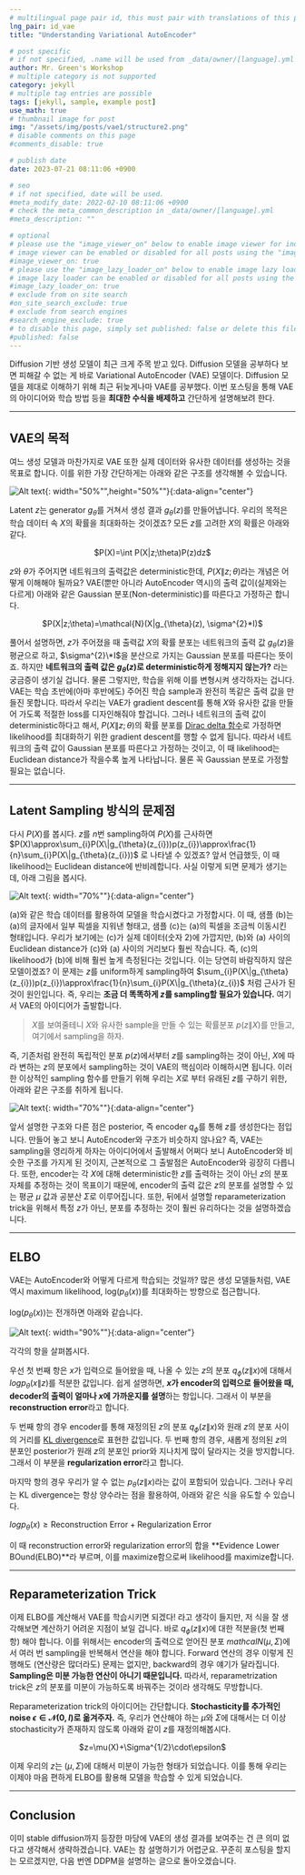 ```yaml
---
# multilingual page pair id, this must pair with translations of this page. (This name must be unique)
lng_pair: id_vae
title: "Understanding Variational AutoEncoder"

# post specific
# if not specified, .name will be used from _data/owner/[language].yml
author: Mr. Green's Workshop
# multiple category is not supported
category: jekyll
# multiple tag entries are possible
tags: [jekyll, sample, example post]
use_math: true
# thumbnail image for post
img: "/assets/img/posts/vae1/structure2.png"
# disable comments on this page
#comments_disable: true

# publish date
date: 2023-07-21 08:11:06 +0900

# seo
# if not specified, date will be used.
#meta_modify_date: 2022-02-10 08:11:06 +0900
# check the meta_common_description in _data/owner/[language].yml
#meta_description: ""

# optional
# please use the "image_viewer_on" below to enable image viewer for individual pages or posts (_posts/ or [language]/_posts folders).
# image viewer can be enabled or disabled for all posts using the "image_viewer_posts: true" setting in _data/conf/main.yml.
#image_viewer_on: true
# please use the "image_lazy_loader_on" below to enable image lazy loader for individual pages or posts (_posts/ or [language]/_posts folders).
# image lazy loader can be enabled or disabled for all posts using the "image_lazy_loader_posts: true" setting in _data/conf/main.yml.
#image_lazy_loader_on: true
# exclude from on site search
#on_site_search_exclude: true
# exclude from search engines
#search_engine_exclude: true
# to disable this page, simply set published: false or delete this file
#published: false
---
```


<!-- outline-start -->

Diffusion 기반 생성 모델이 최근 크게 주목 받고 있다. Diffusion 모델을 공부하다 보면 피해갈 수 없는 게 바로 Variational AutoEncoder (VAE) 모델이다. Diffusion 모델을 제대로 이해하기 위해 최근 뒤늦게나마 VAE를 공부했다. 이번 포스팅을 통해 VAE의 아이디어와 학습 방법 등을 **최대한 수식을 배제하고** 간단하게 설명해보려 한다.

<!-- outline-end -->

***

## VAE의 목적
여느 생성 모델과 마찬가지로 VAE 또한 실제 데이터와 유사한 데이터를 생성하는 것을 목표로 합니다. 이를 위한 가장 간단하게는 아래와 같은 구조를 생각해볼 수 있습니다.

![Alt text](/assets/img/posts/vae1/structure1.png){: width="50%"",height="50%""}{:data-align="center"}

Latent $z$는 generator $g_{\theta}$를 거쳐서 생성 결과 $g_{\theta}(z)$를 만들어냅니다. 우리의 목적은 학습 데이터 속 $X$의 확률을 최대화하는 것이겠죠? 모든 $z$를 고려한 $X$의 확률은 아래와 같다.

<div align="center">
$P(X)=\int P(X|z;\theta)P(z)dz$
</div>

$z$와 $\theta$가 주어지면 네트워크의 출력값은 deterministic한데, $P(X\|z;\theta)$라는 개념은 어떻게 이해해야 될까요? VAE(뿐만 아니라 AutoEncoder 역시)의 출력 값이(실제와는 다르게) 아래와 같은 Gaussian 분포(Non-deterministic)를 따른다고 가정하곤 합니다.

<div align="center">
$P(X|z;\theta)=\mathcal{N}(X|g_{\theta}(z), \sigma^{2}*I)$
</div>

풀어서 설명하면, $z$가 주어졌을 때 출력값 $X$의 확률 분포는 네트워크의 출력 값 $g_{\theta}(z)$을 평균으로 하고, $\sigma^{2}\*I$을 분산으로 가지는 Gaussian 분포를 따른다는 뜻이죠. 하지만 **네트워크의 출력 값은 $g_{\theta}(z)$로 deterministic하게 정해지지 않는가?** 라는 궁금증이 생기실 겁니다. 물론 그렇지만, 학습을 위해 이를 변형시켜 생각하자는 겁니다. VAE는 학습 초반에(아마 후반에도) 주어진 학습 sample과 완전히 똑같은 출력 값을 만들진 못합니다. 따라서 우리는 VAE가 gradient descent를 통해 $X$와 유사한 값을 만들어 가도록 적절한 loss를 디자인해줘야 할겁니다. 그러나 네트워크의 출력 값이 deterministic하다고 해서, $P(X\|z;\theta)$의 확률 분포를 [Dirac delta 함수](https://en.wikipedia.org/wiki/Dirac_delta_function)로 가정하면 likelihood를 최대화하기 위한 gradient descent를 행할 수 없게 됩니다. 따라서 네트워크의 출력 값이 Gaussian 분포를 따른다고 가정하는 것이고, 이 때 likelihood는 Euclidean distance가 작을수록 높게 나타납니다. 물론 꼭 Gaussian 분포로 가정할 필요는 없습니다.

***

## Latent Sampling 방식의 문제점

다시 $P(X)$를 봅시다. $z$를 $n$번 sampling하여 $P(X)$를 근사하면 $P(X)\approx\sum_{i}P(X\|g_{\theta}(z_{i}))p(z_{i})\approx\frac{1}{n}\sum_{i}P(X\|g_{\theta}(z_{i}))$ 로 나타낼 수 있겠죠?
앞서 언급했듯, 이 때 likelihood는 Euclidean distance에 반비례합니다. 사실 이렇게 되면 문제가 생기는데, 아래 그림을 봅시다.

![Alt text](/assets/img/posts/vae1/motivation.png){: width="70%""}{:data-align="center"}

(a)와 같은 학습 데이터를 활용하여 모델을 학습시켰다고 가정합시다. 이 때, 샘플 (b)는 (a)의 글자에서 일부 픽셀을 지워낸 형태고, 샘플 (c)는 (a)의 픽셀을 조금씩 이동시킨 형태입니다. 우리가 보기에는 (c)가 실제 데이터(숫자 2)에 가깝지만, (b)와 (a) 사이의 Euclidean distance가 (c)와 (a) 사이의 거리보다 훨씬 작습니다. 즉, (c)의 likelihood가 (b)에 비해 훨씬 높게 측정된다는 것입니다. 이는 당연히 바람직하지 않은 모델이겠죠? 이 문제는 $z$를 uniform하게 sampling하여 $\sum_{i}P(X\|g_{\theta}(z_{i}))p(z_{i})\approx\frac{1}{n}\sum_{i}P(X\|g_{\theta}(z_{i})$ 처럼 근사가 된 것이 원인입니다. 즉, 우리는 **조금 더 똑똑하게 $z$를 sampling할 필요가 있습니다.**
여기서 VAE의 아이디어가 출발합니다.

> $X$를 보여줄테니 $X$와 유사한 sample을 만들 수 있는 확률분포 $p(z\|X)$를 만들고, 여기에서 sampling을 하자.

즉, 기존처럼 완전히 독립적인 분포 $p(z)$에서부터 $z$를 sampling하는 것이 아닌, $X$에 따라 변하는 $z$의 분포에서 sampling하는 것이 VAE의 핵심이라 이해하시면 됩니다. 이러한 이상적인 sampling 함수를 만들기 위해 우리는 $X$로 부터 유래된 $z$를 구하기 위한, 아래와 같은 구조를 취하게 됩니다.

![Alt text](/assets/img/posts/vae1/structure2.png){: width="70%""}{:data-align="center"}

앞서 설명한 구조와 다른 점은 posterior, 즉 encoder $q_{\phi}$를 통해 $z$를 생성한다는 점입니다. 만들어 놓고 보니 AutoEncoder와 구조가 비슷하지 않나요? 즉, VAE는 sampling을 영리하게 하자는 아이디어에서 출발해서 어쩌다 보니 AutoEncoder와 비슷한 구조를 가지게 된 것이지, 근본적으로 그 출발점은 AutoEncoder와 굉장히 다릅니다.
또한, encoder는 각 $X$에 대해 deterministic한 $z$를 출력하는 것이 아닌 $z$의 분포 자체를 추정하는 것이 목표이기 때문에, encoder의 출력 값은 $z$의 분포를 설명할 수 있는 평균 $\mu$ 값과 공분산 $\Sigma$로 이루어집니다. 또한, 뒤에서 설명할 reparameterization trick을 위해서 특정 $z$가 아닌, 분포를 추정하는 것이 훨씬 유리하다는 것을 설명하겠습니다.

***

## ELBO

VAE는 AutoEncoder와 어떻게 다르게 학습되는 것일까? 많은 생성 모델들처럼, VAE 역시 maximum likelihood, $\text{log}(p_{\theta}(x))$를 최대화하는 방향으로 접근합니다.

$\text{log}(p_{\theta}(x))$는 전개하면 아래와 같습니다.

![Alt text](/assets/img/posts/vae1/elbo.png){: width="90%""}{:data-align="center"}

각각의 항을 살펴봅시다.

우선 첫 번째 항은 $x$가 입력으로 들어왔을 때, 나올 수 있는 $z$의 분포 $q_{\phi}(z\|x)$에 대해서 $log p_{\theta}(x\|z)$를 적분한 값입니다. 쉽게 설명하면, **$x$가 encoder의 입력으로 들어왔을 때, decoder의 출력이 얼마나 $x$에 가까운지를 설명**하는 항입니다. 그래서 이 부분을 **reconstruction error**라고 합니다.

두 번째 항의 경우 encoder를 통해 재정의된 $z$의 분포 $q_{\phi}(z\|x)$와 원래 $z$의 분포 사이의 거리를 [KL divergence](https://en.wikipedia.org/wiki/Kullback%E2%80%93Leibler_divergence)로 표현한 값입니다. 두 번째 항의 경우, 새롭게 정의된 $z$의 분포인 posterior가 원래 $z$의 분포인 prior와 지나치게 많이 달라지는 것을 방지합니다. 그래서 이 부분을 **regularization error**라고 합니다.

마지막 항의 경우 우리가 알 수 없는 $p_{\theta}(z\|x)$라는 값이 포함되어 있습니다. 그러나 우리는 KL divergence는 항상 양수라는 점을 활용하여, 아래와 같은 식을 유도할 수 있습니다.

$log p_{\theta}(x) \geq \text{Reconstruction Error} + \text{Regularization Error}$

이 때 reconstruction error와 regularization error의 합을 **Evidence Lower BOund(ELBO)**라 부르며, 이를 maximize함으로써 likelihood를 maximize합니다.

***

## Reparameterization Trick

이제 ELBO를 계산해서 VAE를 학습시키면 되겠다! 라고 생각이 들지만, 저 식을 잘 생각해보면 계산하기 어려운 지점이 보일 겁니다. 바로 $q_{\phi}(z\|x)$에 대한 적분을(첫 번째 항) 해야 합니다. 이를 위해서는 encoder의 출력으로 얻어진 분포 $mathcal{N}(\mu, \Sigma)$에서 여러 번 sampling을 반복해서 연산을 해야 합니다. Forward 연산의 경우 이렇게 진행해도 (연산량은 많더라도) 문제는 없지만, backward의 경우 얘기가 달라집니다. **Sampling은 미분 가능한 연산이 아니기 때문입니다.** 따라서, reparametrization trick은 $z$의 분포를 미분이 가능하도록 바꿔주는 것이라 생각해도 무방합니다.

Reparameterization trick의 아이디어는 간단합니다. **Stochasticity를 추가적인 noise $\epsilon \in \mathcal{N}(0,I)$로 옮겨주자.** 즉, 우리가 연산해야 하는 $\mu$와 $\Sigma$에 대해서는 더 이상 stochasticity가 존재하지 않도록 아래와 같이 $z$를 재정의해봅시다.

<div align="center">
$z=\mu(X)+\Sigma^{1/2}\cdot\epsilon$
</div>

이제 우리의 $z$는 $(\mu, \Sigma)$에 대해서 미분이 가능한 형태가 되었습니다. 이를 통해 우리는 이제야 마음 편하게 ELBO를 활용해 모델을 학습할 수 있게 되었습니다.

***

## Conclusion

이미 stable diffusion까지 등장한 마당에 VAE의 생성 결과를 보여주는 건 큰 의미 없다고 생각해서 생략하겠습니다. VAE는 참 설명하기가 어렵군요. 꾸준히 포스팅을 할지는 모르겠지만, 다음 번엔 DDPM을 설명하는 글으로 돌아오겠습니다.

